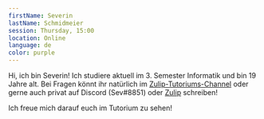 ```yaml
---
firstName: Severin
lastName: Schmidmeier
session: Thursday, 15:00
location: Online
language: de
color: purple
---
```


Hi, ich bin Severin! Ich studiere aktuell im 3. Semester Informatik und bin 19 Jahre alt.
Bei Fragen könnt ihr natürlich im [Zulip-Tutoriums-Channel](https://zulip.in.tum.de/#narrow/stream/82-PGdP-Do.2015-18.20Severin.20Schmidmeier) oder gerne auch privat auf Discord (Sev#8851) oder [Zulip](https://zulip.in.tum.de/#narrow/pm-with/79-user79) schreiben!

Ich freue mich darauf euch im Tutorium zu sehen! 
